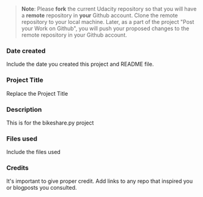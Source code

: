 >**Note**: Please **fork** the current Udacity repository so that you will have a **remote** repository in **your** Github account. Clone the remote repository to your local machine. Later, as a part of the project "Post your Work on Github", you will push your proposed changes to the remote repository in your Github account.

### Date created
Include the date you created this project and README file.

### Project Title
Replace the Project Title

### Description
This is for the bikeshare.py project
### Files used
Include the files used

### Credits
It's important to give proper credit. Add links to any repo that inspired you or blogposts you consulted.


